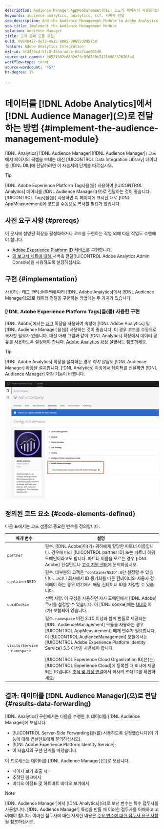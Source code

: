 ```yaml
---
description: Audience Manager AppMeasurement(DIL) 코드가 페이지의 픽셀을 보내도록 하는 대신 Audience Management 모듈을 Adobe Analytics Audience Manager에 추가하여 Analytics 데이터를 Data Integration Library에 전달합니다.
keywords: audience analytics, analytics, ssf, 서버측 전달
seo-description: Add the Audience Management Module to Adobe Analytics AppMeasurement to forward Analytics data to Audience Manager instead of having the Audience Manager Data Integration Library (DIL) code send a pixel from the page.
seo-title: Implement the Audience Management Module
solution: Audience Manager
title: 고객 관리 모듈 구현
uuid: 08846427-def3-4a15-88e5-08882d8d57ce
feature: Adobe Analytics Integration
exl-id: af2449cd-5fc8-454a-adce-0da7cae80548
source-git-commit: b0521682c6332d23e55d769e7421680337670fa4
workflow-type: tm+mt
source-wordcount: '457'
ht-degree: 1%

---
```


# 데이터를 [!DNL Adobe Analytics]에서 [!DNL Audience Manager]&#x200B;(으)로 전달하는 방법 {#implement-the-audience-management-module}

[!DNL Analytics] [!DNL Audience Manager]&#x200B;([!DNL Audience Manager]) 코드에서 페이지의 픽셀을 보내는 대신 [!UICONTROL Data Integration Library] 데이터를 [!DNL DIL]에 전달하려면 이 자습서의 단계를 따르십시오.

>[!TIP]
>
>[!DNL Adobe Experience Platform Tags]을(를) 사용하여 [!UICONTROL Analytics] 데이터를 [!DNL Audience Manager]&#x200B;(으)로 전달하는 것이 좋습니다. [!UICONTROL Tags]을(를) 사용하면 이 페이지에 표시된 대로 [!DNL AppMeasurement]에 코드를 수동으로 복사할 필요가 없습니다.

## 사전 요구 사항 {#prereqs}

이 문서에 설명된 확장을 활성화하거나 코드를 구현하는 작업 외에 다음 작업도 수행해야 합니다.

* [Adobe Experience Platform ID 서비스](https://experienceleague.adobe.com/docs/id-service/using/home.html?lang=ko)를 구현합니다.
* [의 보고서 세트에 대해 ](https://experienceleague.adobe.com/docs/analytics/admin/admin-tools/server-side-forwarding/ssf.html?lang=ko)서버측 전달[!UICONTROL Adobe Analytics Admin Console]을 사용하도록 설정하십시오.

## 구현 {#implementation}

사용하는 태그 관리 솔루션에 따라 [!DNL Adobe Analytics]에서 [!DNL Audience Manager]&#x200B;(으)로 데이터 전달을 구현하는 방법에는 두 가지가 있습니다.

### [!DNL Adobe Experience Platform Tags]을(를) 사용한 구현

[!DNL Adobe]에서는 [태그](https://experienceleague.adobe.com/docs/experience-platform/tags/home.html?lang=ko) 확장을 사용하여 속성에 [!DNL Adobe Analytics] 및 [!DNL Audience Manager]을(를) 사용하는 것이 좋습니다. 이 경우 코드를 수동으로 복사할 필요가 없습니다. 대신 아래 그림과 같이 [!DNL Analytics] 확장에서 데이터 공유를 사용하도록 설정해야 합니다. [Adobe Analytics 확장](https://experienceleague.adobe.com/docs/experience-platform/tags/extensions/adobe/analytics/overview.html?lang=ko#adobe-audience-manager) 설명서도 참조하세요.

>[!TIP]
>
>[!DNL Adobe Analytics] 확장을 설치하는 경우 *하지 않음*&#x200B;도 [!DNL Audience Manager] 확장을 설치합니다. [!DNL Analytics] 확장에서 데이터를 전달하면 [!DNL Audience Manager] 확장 기능이 바뀝니다.

![Adobe Analytics 확장에서 Audience Manager으로 데이터 공유를 사용하는 방법](/help/using/integration/assets/analytics-to-aam.png)

## 정의된 코드 요소 {#code-elements-defined}

다음 표에서는 코드 샘플의 중요한 변수를 정의합니다.

| 매개 변수 | 설명 |
|--- |--- |
| `partner` | 필수. [!DNL Adobe]이(가) 귀하에게 할당한 파트너 이름입니다. 경우에 따라 [!UICONTROL partner ID] 또는 파트너 하위 도메인이라고도 합니다.  파트너 이름을 모르는 경우 [!DNL Adobe] 컨설턴트나 [고객 지원 센터](https://helpx.adobe.com/kr/marketing-cloud/contact-support.html)에 문의하십시오. |
| `containerNSID` | 필수. 대부분의 고객은 `"containerNSID":0`만 설정할 수 있습니다. 그러나 회사에서 ID 동기화를 다른 컨테이너와 사용자 정의해야 하는 경우 여기에서 해당 컨테이너 ID를 지정할 수 있습니다. |
| `uuidCookie` | 선택 사항. 이 구성을 사용하면 자사 도메인에서 [!DNL Adobe] 쿠키를 설정할 수 있습니다. 이 [!DNL cookie]에는 [UUID](../../reference/ids-in-aam.md) 이(가) 포함되어 있습니다. |
| `visitorService` - `namespace` | 필수. `namespace` 버전 2.10 이상과 함께 번들로 제공되는 [!DNL AudienceManagement] 모듈을 사용하는 경우 [!UICONTROL AppMeasurement] 매개 변수가 필요합니다. 이 [!UICONTROL AudienceManagement] 모듈에서는 [!UICONTROL Adobe Experience Platform Identity Service] 3.3 이상을 사용해야 합니다. <br><br>[!UICONTROL Experience Cloud Organization ID]은(는) [!UICONTROL Experience Cloud]에 등록할 때 회사에 제공되는 ID입니다. [조직 및 계정 연결](https://experienceleague.adobe.com/docs/core-services/interface/manage-users-and-products/organizations.html?lang=ko)에서 회사의 조직 ID를 확인하세요. |

## 결과: 데이터를 [!DNL Audience Manager]&#x200B;(으)로 전달 {#results-data-forwarding}

[!DNL Analytics] 구현에서는 다음을 수행한 후 데이터를 [!DNL Audience Manager]에 보냅니다.

* [!UICONTROL Server-Side Forwarding]을(를) 사용하도록 설정했습니다(이 기능에 대해 컨설턴트에게 문의하십시오).
* [!DNL Adobe Experience Platform Identity Service];
* 이 자습서의 구현 단계를 따랐습니다.

이 프로세스는 데이터를 [!DNL Audience Manager]&#x200B;(으)로 보냅니다.

* 페이지 보기 호출 시;
* 추적된 링크에서
* 비디오 이정표 및 하트비트 비디오 보기에서

>[!NOTE]
>
>[!DNL Audience Manager]에서 [!DNL Analytics]&#x200B;(으)로 보낸 변수는 특수 접두사를 사용합니다. [!DNL Audience Manager] 특성을 만들 때 이러한 접두사를 이해하고 고려해야 합니다. 이러한 접두사에 대한 자세한 내용은 [주요 변수에 대한 접두사 요구 사항](../../features/traits/trait-variable-prefixes.md)을 참조하십시오.
